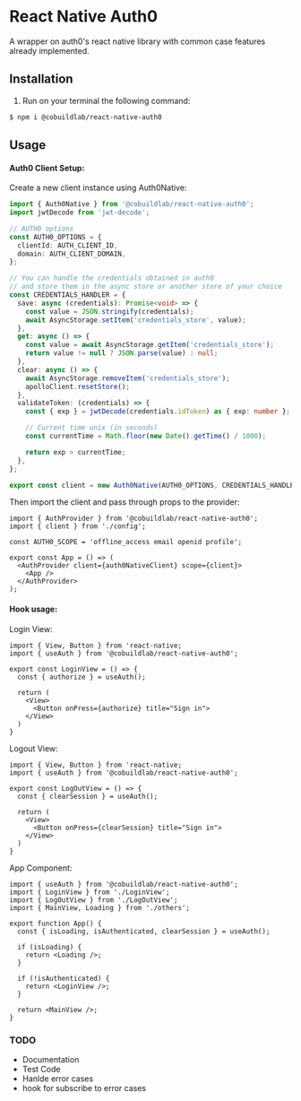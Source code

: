 # React Native Auth0

A wrapper on auth0's react native library with common case features already implemented.

## Installation

1. Run on your terminal the following command:

```sh
$ npm i @cobuildlab/react-native-auth0
```

## Usage

#### Auth0 Client Setup:

Create a new client instance using Auth0Native:

```ts
import { Auth0Native } from '@cobuildlab/react-native-auth0';
import jwtDecode from 'jwt-decode';

// AUTH0 options
const AUTH0_OPTIONS = {
  clientId: AUTH_CLIENT_ID,
  domain: AUTH_CLIENT_DOMAIN,
};

// You can handle the credentials obtained in auth0
// and store them in the async store or another store of your choice
const CREDENTIALS_HANDLER = {
  save: async (credentials): Promise<void> => {
    const value = JSON.stringify(credentials);
    await AsyncStorage.setItem('credentials_store', value);
  },
  get: async () => {
    const value = await AsyncStorage.getItem('credentials_store');
    return value != null ? JSON.parse(value) : null;
  },
  clear: async () => {
    await AsyncStorage.removeItem('credentials_store');
    apolloClient.resetStore();
  },
  validateToken: (credentials) => {
    const { exp } = jwtDecode(credentials.idToken) as { exp: number };

    // Current time unix (in seconds)
    const currentTime = Math.floor(new Date().getTime() / 1000);

    return exp > currentTime;
  },
};

export const client = new Auth0Native(AUTH0_OPTIONS, CREDENTIALS_HANDLER);
```

Then import the client and pass through props to the provider:

```tsx
import { AuthProvider } from '@cobuildlab/react-native-auth0';
import { client } from './config';

const AUTH0_SCOPE = 'offline_access email openid profile';

export const App = () => (
  <AuthProvider client={auth0NativeClient} scope={client}>
    <App />
  </AuthProvider>
);
```

#### Hook usage:

Login View:

```tsx
import { View, Button } from 'react-native;
import { useAuth } from '@cobuildlab/react-native-auth0';

export const LoginView = () => {
  const { authorize } = useAuth();

  return (
    <View>
      <Button onPress={authorize} title="Sign in">
    </View>
  )
}

```

Logout View:

```tsx
import { View, Button } from 'react-native;
import { useAuth } from '@cobuildlab/react-native-auth0';

export const LogOutView = () => {
  const { clearSession } = useAuth();

  return (
    <View>
      <Button onPress={clearSession} title="Sign in">
    </View>
  )
}
```

App Component:

```tsx
import { useAuth } from '@cobuildlab/react-native-auth0';
import { LoginView } from './LoginView';
import { LogOutView } from './LogOutView';
import { MainView, Loading } from './others';

export function App() {
  const { isLoading, isAuthenticated, clearSession } = useAuth();

  if (isLoading) {
    return <Loading />;
  }

  if (!isAuthenticated) {
    return <LoginView />;
  }

  return <MainView />;
}
```

### TODO

- Documentation
- Test Code
- Hanlde error cases
- hook for subscribe to error cases
